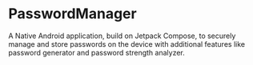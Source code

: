 # PasswordManager

A Native Android application, build on Jetpack Compose, to securely manage and store passwords on the device with additional features like password generator and password strength analyzer.
